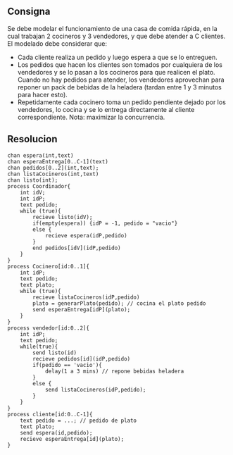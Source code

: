 ## Consigna

Se debe modelar el funcionamiento de una casa de comida rápida, en la cual trabajan 2 cocineros y 3 vendedores, y que debe atender a C clientes. El modelado debe considerar
que:
- Cada cliente realiza un pedido y luego espera a que se lo entreguen.
- Los pedidos que hacen los clientes son tomados por cualquiera de los vendedores y se lo pasan a los cocineros para que realicen el plato. Cuando no hay pedidos para atender, los vendedores aprovechan para reponer un pack de bebidas de la heladera (tardan entre 1 y 3 minutos para hacer esto).
- Repetidamente cada cocinero toma un pedido pendiente dejado por los vendedores, lo cocina y se lo entrega directamente al cliente correspondiente.
Nota: maximizar la concurrencia.

## Resolucion

```
chan espera(int,text)
chan esperaEntrega[0..C-1](text)
chan pedidos[0..2](int,text);
chan listaCocineros(int,text)
chan listo(int);
process Coordinador{
    int idV;
    int idP;
    text pedido;
    while (true){
        recieve listo(idV);
        if(empty(espera)) {idP = -1, pedido = "vacio"}
        else {
            recieve espera(idP,pedido)
        }
        end pedidos[idV](idP,pedido)
    }
}
process Cocinero[id:0..1]{
    int idP;
    text pedido;
    text plato;
    while (true){
        recieve listaCocineros(idP,pedido)
        plato = generarPlato(pedido); // cocina el plato pedido
        send esperaEntrega[idP](plato);
    }
}
process vendedor[id:0..2]{
    int idP;
    text pedido;
    while(true){
        send listo(id)
        recieve pedidos[id](idP,pedido)
        if(pedido == 'vacio'){
            delay(1 a 3 mins) // repone bebidas heladera
        }
        else {
            send listaCocineros(idP,pedido);
        }
    }
}
process cliente[id:0..C-1]{
    text pedido = ...; // pedido de plato
    text plato;
    send espera(id,pedido);
    recieve esperaEntrega[id](plato);
}
```